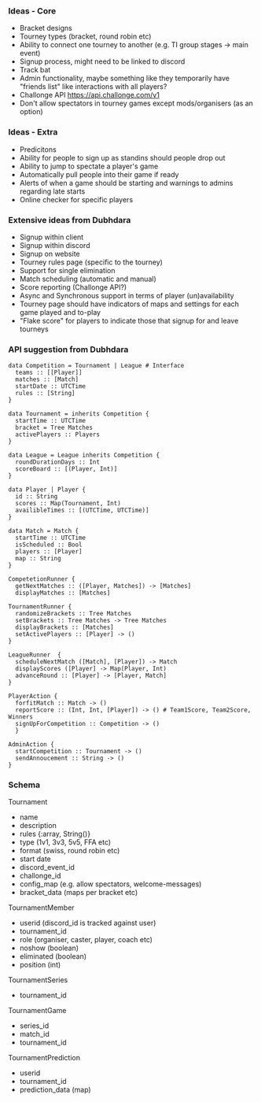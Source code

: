 ### Ideas - Core
- Bracket designs
- Tourney types (bracket, round robin etc)
- Ability to connect one tourney to another (e.g. TI group stages -> main event)
- Signup process, might need to be linked to discord
- Track bat
- Admin functionality, maybe something like they temporarily have "friends list" like interactions with all players?
- Challonge API https://api.challonge.com/v1
- Don't allow spectators in tourney games except mods/organisers (as an option)

### Ideas - Extra
- Predicitons
- Ability for people to sign up as standins should people drop out
- Ability to jump to spectate a player's game
- Automatically pull people into their game if ready
- Alerts of when a game should be starting and warnings to admins regarding late starts
- Online checker for specific players

### Extensive ideas from Dubhdara
- Signup within client
- Signup within discord
- Signup on website
- Tourney rules page (specific to the tourney)
- Support for single elimination
- Match scheduling (automatic and manual)
- Score reporting (Challonge API?)
- Async and Synchronous support in terms of player (un)availability
- Tourney page should have indicators of maps and settings for each game played and to-play
- "Flake score" for players to indicate those that signup for and leave tourneys

### API suggestion from Dubhdara
```
data Competition = Tournament | League # Interface
  teams :: [[Player]]
  matches :: [Match]
  startDate :: UTCTime
  rules :: [String]
}

data Tournament = inherits Competition {
  startTime :: UTCTime
  bracket = Tree Matches
  activePlayers :: Players
}

data League = League inherits Competition {
  roundDurationDays :: Int
  scoreBoard :: [(Player, Int)]
} 

data Player | Player {
  id :: String
  scores :: Map(Tournament, Int)
  availibleTimes :: [(UTCTime, UTCTime)]
}

data Match = Match {
  startTime :: UTCTime
  isScheduled :: Bool
  players :: [Player]
  map :: String
}

CompetetionRunner {
  getNextMatches :: ([Player, Matches]) -> [Matches]
  displayMatches :: [Matches]

TournamentRunner {
  randomizeBrackets :: Tree Matches
  setBrackets :: Tree Matches -> Tree Matches
  displayBrackets :: [Matches]
  setActivePlayers :: [Player] -> ()
}

LeagueRunner  {
  scheduleNextMatch ([Match], [Player]) -> Match
  displayScores ([Player] -> Map(Player, Int)
  advanceRound :: [Player] -> [Player, Match]
}

PlayerAction {
  forfitMatch :: Match -> ()
  reportScore :: (Int, Int, [Player]) -> () # Team1Score, Team2Score, Winners
  signUpForCompetition :: Competition -> ()
  }

AdminAction {
  startCompetition :: Tournament -> ()
  sendAnnoucement :: String -> ()
}
```

### Schema
Tournament
- name
- description
- rules {:array, String()}
- type (1v1, 3v3, 5v5, FFA etc)
- format (swiss, round robin etc)
- start date
- discord_event_id
- challonge_id
- config_map (e.g. allow spectators, welcome-messages)
- bracket_data (maps per bracket etc)

TournamentMember
- userid (discord_id is tracked against user)
- tournament_id
- role (organiser, caster, player, coach etc)
- noshow (boolean)
- eliminated (boolean)
- position (int)

TournamentSeries
- tournament_id

TournamentGame
- series_id
- match_id
- tournament_id

TournamentPrediction
- userid
- tournament_id
- prediction_data (map)
